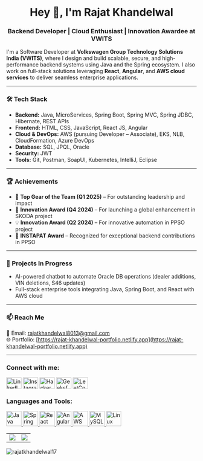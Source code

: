 <h1 align="center">Hey 👋, I'm Rajat Khandelwal</h1>
<h3 align="center">Backend Developer | Cloud Enthusiast | Innovation Awardee at VWITS</h3>

<p align="left">
I'm a Software Developer at <strong>Volkswagen Group Technology Solutions India (VWITS)</strong>, where I design and build scalable, secure, and high-performance backend systems using Java and the Spring ecosystem. I also work on full-stack solutions leveraging <strong>React</strong>, <strong>Angular</strong>, and <strong>AWS cloud services</strong> to deliver seamless enterprise applications.
</p>

---

### 🛠️ Tech Stack
- **Backend:** Java, MicroServices, Spring Boot, Spring MVC, Spring JDBC, Hibernate, REST APIs
- **Frontend:** HTML, CSS, JavaScript, React JS, Angular
- **Cloud & DevOps:** AWS (pursuing Developer – Associate), EKS, NLB, CloudFormation, Azure DevOps
- **Database:** SQL, JPQL, Oracle
- **Security:** JWT
- **Tools:** Git, Postman, SoapUI, Kubernetes, IntelliJ, Eclipse

---

### 🏆 Achievements
- 🥇 **Top Gear of the Team (Q1 2025)** – For outstanding leadership and impact
- 🚀 **Innovation Award (Q4 2024)** – For launching a global enhancement in SKODA project
- 💡 **Innovation Award (Q2 2024)** – For innovative automation in PPSO project
- 🏅 **INSTAPAT Award** – Recognized for exceptional backend contributions in PPSO

---

### 🚧 Projects In Progress
- AI-powered chatbot to automate Oracle DB operations (dealer additions, VIN deletions, S46 updates)
- Full-stack enterprise tools integrating Java, Spring Boot, and React with AWS cloud

---

### 📫 Reach Me
📧 Email: rajatkhandelwal8013@gmail.com  
🌐 Portfolio: [https://rajat-khandelwal-portfolio.netlify.app](https://rajat-khandelwal-portfolio.netlify.app)

---

<h3 align="left">Connect with me:</h3>
<p align="left">
<a href="https://www.linkedin.com/in/rajat-khandelwall/" target="blank"><img align="center" src="https://raw.githubusercontent.com/rahuldkjain/github-profile-readme-generator/master/src/images/icons/Social/linked-in-alt.svg" alt="LinkedIn" height="30" width="40" /></a>
<a href="https://www.instagram.com/rajat_khandelwall/" target="blank"><img align="center" src="https://raw.githubusercontent.com/rahuldkjain/github-profile-readme-generator/master/src/images/icons/Social/instagram.svg" alt="Instagram" height="30" width="40" /></a>
<a href="https://www.hackerrank.com/rajatkhandelwa11" target="blank"><img align="center" src="https://raw.githubusercontent.com/rahuldkjain/github-profile-readme-generator/master/src/images/icons/Social/hackerrank.svg" alt="HackerRank" height="30" width="40" /></a>
<a href="https://auth.geeksforgeeks.org/user/rajatkhandelwal8013/practice/" target="blank"><img align="center" src="https://upload.wikimedia.org/wikipedia/commons/4/43/GeeksforGeeks.svg" alt="GeeksforGeeks" height="30" width="40" /></a>
<a href="https://leetcode.com/rajatkhandelwal8013/" target="blank"><img align="center" src="https://raw.githubusercontent.com/rahuldkjain/github-profile-readme-generator/master/src/images/icons/Social/leet-code.svg" alt="LeetCode" height="30" width="40" /></a>
</p>

<h3 align="left">Languages and Tools:</h3>
<p align="left"> 
<a href="https://www.java.com/" target="_blank" rel="noreferrer"> <img src="https://cdn.jsdelivr.net/gh/devicons/devicon/icons/java/java-original.svg" alt="Java" width="40" height="40"/> </a>
<a href="https://spring.io/projects/spring-boot" target="_blank" rel="noreferrer"> <img src="https://cdn.jsdelivr.net/gh/devicons/devicon/icons/spring/spring-original.svg" alt="Spring Boot" width="40" height="40"/> </a>
<a href="https://reactjs.org/" target="_blank" rel="noreferrer"> <img src="https://cdn.jsdelivr.net/gh/devicons/devicon/icons/react/react-original.svg" alt="React" width="40" height="40"/> </a>
<a href="https://angular.io/" target="_blank" rel="noreferrer"> <img src="https://cdn.jsdelivr.net/gh/devicons/devicon/icons/angularjs/angularjs-original.svg" alt="Angular" width="40" height="40"/> </a>
<a href="https://aws.amazon.com/" target="_blank" rel="noreferrer"> <img src="https://cdn.jsdelivr.net/gh/devicons/devicon/icons/amazonwebservices/amazonwebservices-original.svg" alt="AWS" width="40" height="40"/> </a>
<a href="https://www.mysql.com/" target="_blank" rel="noreferrer"> <img src="https://cdn.jsdelivr.net/gh/devicons/devicon/icons/mysql/mysql-original.svg" alt="MySQL" width="40" height="40"/> </a>
<a href="https://www.linux.org/" target="_blank"> <img src="https://cdn.jsdelivr.net/gh/devicons/devicon/icons/linux/linux-original.svg" alt="Linux" width="40" height="40"/> </a>
</p>

<table align="center" cellspacing="0" cellpadding="0" border="0">
  <tr>
    <td>
      <a href="https://github.com/rajatkhandelwal17">
        <img src="https://github-readme-stats.vercel.app/api?username=rajatkhandelwal17&show_icons=true&include_all_commits=true&theme=tokyonight">
      <a/>
    </td>
    <td>
      <a href="https://github.com/rajatkhandelwal17">
        <img src="https://github-readme-stats.vercel.app/api/top-langs/?username=rajatkhandelwal17&layout=compact&theme=tokyonight">
      <a/>
    </td>
   </tr>
</table>

<p><img align="center" src="https://github-readme-streak-stats.herokuapp.com/?user=rajatkhandelwal17&" alt="rajatkhandelwal17" /></p>
